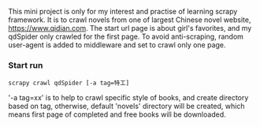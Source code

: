 This mini project is only for my interest and practise of learning scrapy framework. It is to crawl novels from one of largest Chinese novel website, https://www.qidian.com.
The start url page is about girl's favorites, and my qdSpider only crawled for the first page. To avoid anti-scraping, random user-agent is added to middleware and set to
crawl only one page.

### Start run
    scrapy crawl qdSpider [-a tag=特工]

'-a tag=xx' is to help to crawl specific style of books, and create directory based on tag, otherwise, default 'novels' directory will be created, which means first page of 
completed and free books will be downloaded.

